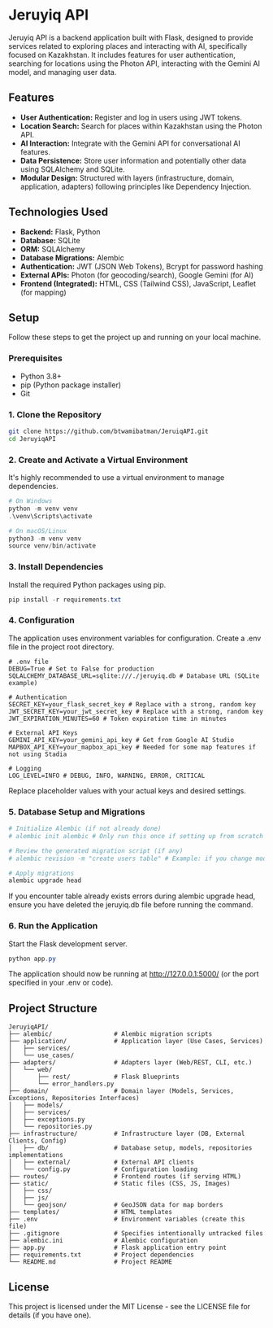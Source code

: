 # Jeruyiq API

Jeruyiq API is a backend application built with Flask, designed to provide services related to exploring places and interacting with AI, specifically focused on Kazakhstan. It includes features for user authentication, searching for locations using the Photon API, interacting with the Gemini AI model, and managing user data.

## Features

*   **User Authentication:** Register and log in users using JWT tokens.
*   **Location Search:** Search for places within Kazakhstan using the Photon API.
*   **AI Interaction:** Integrate with the Gemini API for conversational AI features.
*   **Data Persistence:** Store user information and potentially other data using SQLAlchemy and SQLite.
*   **Modular Design:** Structured with layers (infrastructure, domain, application, adapters) following principles like Dependency Injection.

## Technologies Used

*   **Backend:** Flask, Python
*   **Database:** SQLite
*   **ORM:** SQLAlchemy
*   **Database Migrations:** Alembic
*   **Authentication:** JWT (JSON Web Tokens), Bcrypt for password hashing
*   **External APIs:** Photon (for geocoding/search), Google Gemini (for AI)
*   **Frontend (Integrated):** HTML, CSS (Tailwind CSS), JavaScript, Leaflet (for mapping)

## Setup

Follow these steps to get the project up and running on your local machine.

### Prerequisites

*   Python 3.8+
*   pip (Python package installer)
*   Git

### 1. Clone the Repository

```bash
git clone https://github.com/btwamibatman/JeruiqAPI.git
cd JeruyiqAPI
```

### 2. Create and Activate a Virtual Environment

It's highly recommended to use a virtual environment to manage dependencies.

```powershell
# On Windows
python -m venv venv
.\venv\Scripts\activate

# On macOS/Linux
python3 -m venv venv
source venv/bin/activate
```

### 3. Install Dependencies

Install the required Python packages using pip.

```powershell
pip install -r requirements.txt
```

### 4. Configuration

The application uses environment variables for configuration. Create a .env file in the project root directory.

```
# .env file
DEBUG=True # Set to False for production
SQLALCHEMY_DATABASE_URL=sqlite:///./jeruyiq.db # Database URL (SQLite example)

# Authentication
SECRET_KEY=your_flask_secret_key # Replace with a strong, random key
JWT_SECRET_KEY=your_jwt_secret_key # Replace with a strong, random key
JWT_EXPIRATION_MINUTES=60 # Token expiration time in minutes

# External API Keys
GEMINI_API_KEY=your_gemini_api_key # Get from Google AI Studio
MAPBOX_API_KEY=your_mapbox_api_key # Needed for some map features if not using Stadia

# Logging
LOG_LEVEL=INFO # DEBUG, INFO, WARNING, ERROR, CRITICAL
```

Replace placeholder values with your actual keys and desired settings.

### 5. Database Setup and Migrations

```powershell
# Initialize Alembic (if not already done)
# alembic init alembic # Only run this once if setting up from scratch

# Review the generated migration script (if any)
# alembic revision -m "create users table" # Example: if you change models

# Apply migrations
alembic upgrade head
```

If you encounter table already exists errors during alembic upgrade head, ensure you have deleted the jeruyiq.db file before running the command.

### 6. Run the Application

Start the Flask development server.

```powershell
python app.py
```

The application should now be running at http://127.0.0.1:5000/ (or the port specified in your .env or code).

## Project Structure

```
JeruyiqAPI/
├── alembic/                 # Alembic migration scripts
├── application/             # Application layer (Use Cases, Services)
│   ├── services/
│   └── use_cases/
├── adapters/                # Adapters layer (Web/REST, CLI, etc.)
│   └── web/
│       ├── rest/            # Flask Blueprints
│       └── error_handlers.py
├── domain/                  # Domain layer (Models, Services, Exceptions, Repositories Interfaces)
│   ├── models/
│   ├── services/
│   ├── exceptions.py
│   └── repositories.py
├── infrastructure/          # Infrastructure layer (DB, External Clients, Config)
│   ├── db/                  # Database setup, models, repositories implementations
│   ├── external/            # External API clients
│   └── config.py            # Configuration loading
├── routes/                  # Frontend routes (if serving HTML)
├── static/                  # Static files (CSS, JS, Images)
│   ├── css/
│   ├── js/
│   └── geojson/             # GeoJSON data for map borders
├── templates/               # HTML templates
├── .env                     # Environment variables (create this file)
├── .gitignore               # Specifies intentionally untracked files
├── alembic.ini              # Alembic configuration
├── app.py                   # Flask application entry point
├── requirements.txt         # Project dependencies
└── README.md                # Project README
```

## License

This project is licensed under the MIT License - see the LICENSE file for details (if you have one).